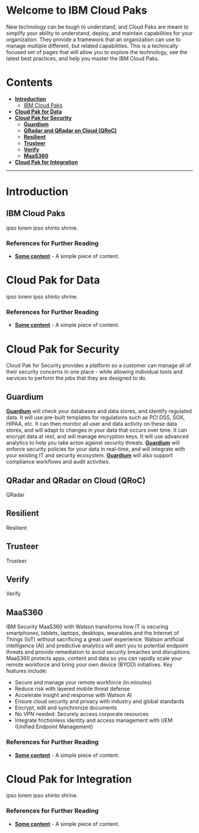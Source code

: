 # Welcome to IBM Cloud Paks
New technology can be tough to understand, and Cloud Paks are meant to simplify your ability to understand, deploy, and maintain capabilities for your organization.  They provide a framework that an organization can use to manage multiple different, but related capabilities.
This is a technically focused set of pages that will allow you to explore the technology, see the latest best practices, and help you master the IBM Cloud Paks.
# Contents
- **[Introduction](#introduction)**
  - [IBM Cloud Paks](#ibm-cloud-paks)
- **[Cloud Pak for Data](#cloud-pak-for-data)**
- **[Cloud Pak for Security](#cloud-pak-for-security)**
  - **[Guardium](#guardium)**
  - **[QRadar and QRadar on Cloud (QRoC)](#qradar-and-qradar-on-cloud-qroc)**
  - **[Resilient](#resilient)**
  - **[Trusteer](#trusteer)**
  - **[Verify](#verify)**
  - **[MaaS360](#maas360)**
- **[Cloud Pak for Integration](#cloud-pak-for-integration)**

---
# Introduction

## IBM Cloud Paks
ipso lorem ipso shinto shrine.

### References for Further Reading
- **[Some content]()** - A simple piece of content.

# Cloud Pak for Data
ipso lorem ipso shinto shrine.

### References for Further Reading
- **[Some content]()** - A simple piece of content.

# Cloud Pak for Security
Cloud Pak for Security provides a platform so a customer can manage all of their security concerns in one place - while allowing individual tools and services to perform the jobs that they are designed to do.

## Guardium

**[Guardium](https://public-data-and-ai-csm.github.io/Public-DataAI-Assets/Guardium.html)** will check your databases and data stores, and identify regulated data.  It will use pre-built templates for regulations such as PCI DSS, SOX, HIPAA, etc.  It can then monitor all user and data activity on these data stores, and will adapt to changes in your data that occurs over time.  It can encrypt data at rest, and will manage encryption keys.  It will use advanced analytics to help you take acton against security threats.  **[Guardium](https://public-data-and-ai-csm.github.io/Public-DataAI-Assets/Guardium.html)** will enforce security policies for your data in real-time, and will integrate with your existing IT and security ecosystem.  **[Guardium](https://public-data-and-ai-csm.github.io/Public-DataAI-Assets/Guardium.html)** will also support compliance workflows and audit activities.

## QRadar and QRadar on Cloud (QRoC)

QRadar


## Resilient

Resilient 

## Trusteer

Trusteer

## Verify

Verify 

## MaaS360

IBM Security MaaS360 with Watson transforms how IT is securing smartphones, tablets, laptops, desktops, wearables and the Internet of Things (IoT) without sacrificing a great user experience. Watson artificial intelligence (AI) and predictive analytics will alert you to potential endpoint threats and provide remediation to avoid security breaches and disruptions. MaaS360 protects apps, content and data so you can rapidly scale your remote workforce and bring your own device (BYOD) initiatives.  Key features include:
- Secure and manage your remote workforce (in minutes)
- Reduce risk with layered mobile threat defense
- Accelerate insight and response with Watson AI
- Ensure cloud security and privacy with industry and global standards
- Encrypt, edit and synchronize documents
- No VPN needed: Securely access corporate resources
- Integrate frictionless identity and access management with UEM (Unified Endpoint Management)

### References for Further Reading
- **[Some content]()** - A simple piece of content.

# Cloud Pak for Integration
ipso lorem ipso shinto shrine.

### References for Further Reading
- **[Some content]()** - A simple piece of content.

